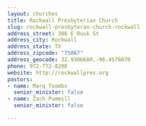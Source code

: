 ```yaml
---
layout: churches
title: Rockwall Presbyterian Church
slug: rockwall-presbyteran-church-rockwall
address_street: 306 E Rusk St
address_city: Rockwall
address_state: TX
address_zipcode: "75087"
address_geocode: 32.9306680,-96.4578870
phone: 972-772-8208
website: http://rockwallpres.org
pastors:
- name: Marq Toombs
  senior_minister: false
- name: Zach Pummill
  senior_minister: false

---
```


